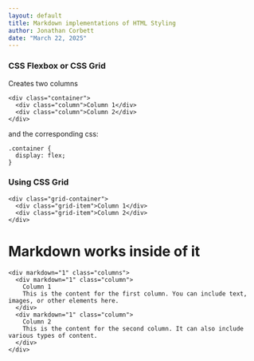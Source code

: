 ```yaml
---
layout: default
title: Markdown implementations of HTML Styling
author: Jonathan Corbett
date: "March 22, 2025"
---
```


### CSS Flexbox or CSS Grid

Creates two columns

```
<div class="container">
  <div class="column">Column 1</div>
  <div class="column">Column 2</div>
</div>
```
and the corresponding css:
```
.container {
  display: flex;
}
```
### Using CSS Grid
```
<div class="grid-container">
  <div class="grid-item">Column 1</div>
  <div class="grid-item">Column 2</div>
</div>
```


# Markdown works inside of it

```
<div markdown="1" class="columns">
  <div markdown="1" class="column">
    Column 1
    This is the content for the first column. You can include text, images, or other elements here.
  </div>
  <div markdown="1" class="column">
    Column 2
    This is the content for the second column. It can also include various types of content.
  </div>
</div>


```
